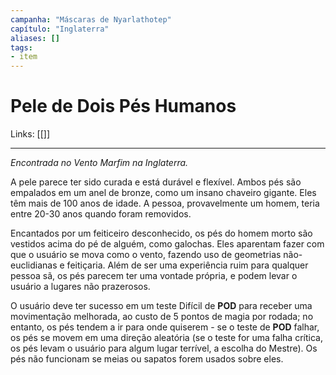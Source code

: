 ```yaml
---
campanha: "Máscaras de Nyarlathotep"
capítulo: "Inglaterra"
aliases: []
tags: 
- item
---
```


# Pele de Dois Pés Humanos

Links: [[]]

---
*Encontrada no Vento Marfim na Inglaterra.*

A pele parece ter sido curada e está durável e flexível. Ambos pés são empalados em um anel de bronze, como um insano chaveiro gigante. Eles têm mais de 100 anos de idade. A pessoa, provavelmente um homem, teria entre 20-30 anos quando foram removidos.

Encantados por um feiticeiro desconhecido, os pés do homem morto são vestidos acima do pé de alguém, como galochas. Eles aparentam fazer com que o usuário se mova como o vento, fazendo uso de geometrias não-euclidianas e feitiçaria. Além de ser uma experiência ruim para qualquer pessoa sã, os pés parecem ter uma vontade própria, e podem levar o usuário a lugares não prazerosos.

O usuário deve ter sucesso em um teste Difícil de **POD** para receber uma movimentação melhorada, ao custo de 5 pontos de magia por rodada; no entanto, os pés tendem a ir para onde quiserem - se o teste de **POD** falhar, os pés se movem em uma direção aleatória (se o teste for uma falha crítica, os pés levam o usuário para algum lugar terrível, a escolha do Mestre). Os pés não funcionam se meias ou sapatos forem usados sobre eles.
